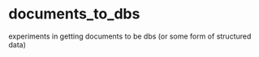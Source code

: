 documents_to_dbs
================

experiments in getting documents to be dbs (or some form of structured data)
